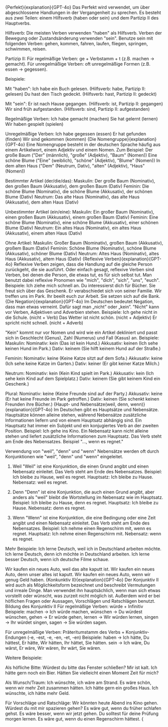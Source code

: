 {Perfekt}{explanation}{GPT-4o}
Das Perfekt wird verwendet, um über abgeschlossene Handlungen in der Vergangenheit zu sprechen. Es besteht aus zwei Teilen: einem Hilfsverb (haben oder sein) und dem Partizip II des Hauptverbs.

Hilfsverb:
Die meisten Verben verwenden "haben" als Hilfsverb. 
Verben der Bewegung oder Zustandsänderung verwenden "sein". Benutze sein mit folgenden Verben: gehen, kommen, fahren, laufen, fliegen, springen, schwimmen, reisen.

Partizip II:
Für regelmäßige Verben: ge + Verbstamm + t (z.B. machen → gemacht). Für unregelmäßige Verben: oft unregelmäßige Formen (z.B. essen → gegessen).

Beispiele:

Mit "haben":
Ich habe ein Buch gelesen. (Hilfsverb: habe, Partizip II: gelesen)
Du hast den Tisch gedeckt. (Hilfsverb: hast, Partizip II: gedeckt)

Mit "sein":
Er ist nach Hause gegangen. (Hilfsverb: ist, Partizip II: gegangen)
Wir sind früh aufgestanden. (Hilfsverb: sind, Partizip II: aufgestanden)

Regelmäßige Verben:
Ich habe gemacht (machen)
Sie hat gelernt (lernen)
Wir haben gespielt (spielen)

Unregelmäßige Verben:
Ich habe gegessen (essen)
Er hat gefunden (finden)
Wir sind gekommen (kommen)
{Die Nomengruppe}{explanation}{GPT-4o}
Eine Nomengruppe besteht in der deutschen Sprache häufig aus einem Artikelwort, einem Adjektiv und einem Nomen. 
Zum Beispiel: 
Der große Baum ("Der" (männlich), "große" (Adjektiv), "Baum" (Nomen))
Eine schöne Blume ("Eine" (weiblich), "schöne" (Adjektiv), "Blume" (Nomen))
In dem alten Haus ("Dem" (Neutrum, Dativ), "alten" (Adjektiv), "Haus" (Nomen))

Bestimmter Artikel (der/die/das):
Maskulin: Der große Baum (Nominativ), den großen Baum (Akkusativ), dem großen Baum (Dativ)
Feminin: Die schöne Blume (Nominativ), die schöne Blume (Akkusativ), der schönen Blume (Dativ)
Neutrum: Das alte Haus (Nominativ), das alte Haus (Akkusativ), dem alten Haus (Dativ)

Unbestimmter Artikel (ein/eine):
Maskulin: Ein großer Baum (Nominativ), einen großen Baum (Akkusativ), einem großen Baum (Dativ)
Feminin: Eine schöne Blume (Nominativ), eine schöne Blume (Akkusativ), einer schönen Blume (Dativ)
Neutrum: Ein altes Haus (Nominativ), ein altes Haus (Akkusativ), einem alten Haus (Dativ)

Ohne Artikel:
Maskulin: Großer Baum (Nominativ), großen Baum (Akkusativ), großem Baum (Dativ)
Feminin: Schöne Blume (Nominativ), schöne Blume (Akkusativ), schöner Blume (Dativ)
Neutrum: Altes Haus (Nominativ), altes Haus (Akkusativ), altem Haus (Dativ)
{Reflexive Verben}{explanation}{GPT-4o}
Reflexive Verben zeigen, dass die Handlung auf die gleiche Person zurückgeht, die sie ausführt. Oder einfach gesagt, reflexive Verben sind Verben, bei denen die Person, die etwas tut, es für sich selbst tut. Man benutzt dabei reflexive Pronomen wie "mich", "dich", "sich", "uns", "euch".
Beispiele:
Ich ziehe mich schnell an.
Du interessierst dich für Bücher.
Sie freut sich über das Geschenk.
Er verabschiedet sich von seiner Familie.
Wir treffen uns im Park.
Ihr beeilt euch zur Arbeit.
Sie setzen sich auf die Bank.
{Die Negation}{explanation}{GPT-4o}
Im Deutschen bedeutet Negation, dass man etwas verneint. Dafür sagt man „nicht” oder „kein”.
"Nicht" kann vor Verben, Adjektiven und Adverbien stehen.
Beispiele:
Ich gehe nicht in die Schule. (nicht + Verb)
Das Wetter ist nicht schön. (nicht + Adjektiv)
Er spricht nicht schnell. (nicht + Adverb)

"Kein" kommt nur vor Nomen und wird wie ein Artikel dekliniert und passt sich in Geschlecht (Genus), Zahl (Numerus) und Fall (Kasus) an.
Beispiele:
Maskulin:
Nominativ: kein (Das ist kein Hund.)
Akkusativ: keinen (Ich sehe keinen Hund im Park.)
Dativ: keinem (Sie hilft keinem Hund auf der Straße.)

Feminin:
Nominativ: keine (Keine Katze sitzt auf dem Sofa.)
Akkusativ: keine (Ich sehe keine Katze im Garten.)
Dativ: keiner (Er gibt keiner Katze Milch.)

Neutrum:
Nominativ: kein (Kein Kind spielt im Park.)
Akkusativ: kein (Ich sehe kein Kind auf dem Spielplatz.)
Dativ: keinem (Sie gibt keinem Kind ein Geschenk.)

Plural:
Nominativ: keine (Keine Freunde sind auf der Party.)
Akkusativ: keine (Er hat keine Freunde im Park getroffen.)
Dativ: keinen (Sie schenkt keinen Freunden ihre Bücher.)
{Haupt- und Nebensätze(weil, denn, wenn)}{explanation}{GPT-4o}
Im Deutschen gibt es Hauptsätze und Nebensätze. Hauptsätze können alleine stehen, während Nebensätze zusätzliche Informationen liefern und von einem Hauptsatz abhängig sind. Ein Hauptsatz hat immer ein Subjekt und ein konjugiertes Verb an der zweiten Position. Beispiel: Ich gehe ins Kino. Ein Nebensatz kann nicht alleine stehen und liefert zusätzliche Informationen zum Hauptsatz. Das Verb steht am Ende des Nebensatzes. Beispiel "..., wenn es regnet."

Verwendung von "weil", "denn" und "wenn"
Nebensätze werden oft durch Konjunktionen wie "weil", "denn" und "wenn" eingeleitet.
1. Weil
"Weil" ist eine Konjunktion, die einen Grund angibt und einen Nebensatz einleitet. Das Verb steht am Ende des Nebensatzes.
Beispiel:
Ich bleibe zu Hause, weil es regnet.
Hauptsatz: Ich bleibe zu Hause.
Nebensatz: weil es regnet.

2. Denn
"Denn" ist eine Konjunktion, die auch einen Grund angibt, aber anders als "weil" bleibt die Wortstellung im Nebensatz wie im Hauptsatz.
Beispiel:
Ich bleibe zu Hause, denn es regnet.
Hauptsatz: Ich bleibe zu Hause.
Nebensatz: denn es regnet.

3. Wenn
"Wenn" ist eine Konjunktion, die eine Bedingung oder eine Zeit angibt und einen Nebensatz einleitet. Das Verb steht am Ende des Nebensatzes.
Beispiel:
Ich nehme einen Regenschirm mit, wenn es regnet.
Hauptsatz: Ich nehme einen Regenschirm mit.
Nebensatz: wenn es regnet.

Mehr Beispiele:
Ich lerne Deutsch, weil ich in Deutschland arbeiten möchte.
Ich lerne Deutsch, denn ich möchte in Deutschland arbeiten.
Ich lerne besser Deutsch, wenn ich deutsche Filme schaue.

Wir kaufen ein neues Auto, weil das alte kaputt ist.
Wir kaufen ein neues Auto, denn unser altes ist kaputt.
Wir kaufen ein neues Auto, wenn wir genug Geld haben.
{Konkunktiv II}{explanation}{GPT-4o}
Der Konjunktiv II wird auch als Möglichkeitsform bezeichnet und beschreibt Vermutungen und irreale Dinge. Man verwendet ihn hauptsächlich, wenn man sich etwas vorstellt oder wünscht, was zurzeit nicht möglich ist. Außerdem wird er bei höflichen Fragen oder Aussagen, Vorschlägen und Ratschlägen benutzt.
Bildung des Konjunktiv II
Für regelmäßige Verben: würde + Infinitiv
Beispiele: 
machen → Ich würde machen, wünschen → Du würdest wünschen, gehen → Er würde gehen, 
lernen → Wir würden lernen, singen → Ihr würdet singen, sagen → Sie würden sagen.

Für unregelmäßige Verben: Präteritumstamm des Verbs + Konjunktiv-Endungen (-e, -est, -e, -en, -et, -en)
Beispiele: 
haben → Ich hätte, Du hättest, Er hätte, Wir hätten, Ihr hättet, Sie hätten.
sein → Ich wäre, Du wärst, Er wäre, Wir wären, Ihr wärt, Sie wären.

Weitere Beispiele:

Als höfliche Bitte:
Würdest du bitte das Fenster schließen? Mir ist kalt.
Ich hätte gern noch ein Bier.
Hätten Sie vielleicht einen Moment Zeit für mich?

Als Wunsch/Traum:
Ich wünschte, ich wäre am Strand.
Es wäre schön, wenn wir mehr Zeit zusammen hätten.
Ich hätte gern ein großes Haus.
Ich wünschte, ich hätte mehr Geld.

Für Vorschläge und Ratschläge:
Wir könnten heute Abend ins Kino gehen.
Würdest du mit mir spazieren gehen?
Es wäre gut, wenn du früher schlafen gehst.
Es wäre besser, wenn wir jetzt gehen.
Du solltest für deine Prüfung morgen lernen.
Es wäre gut, wenn du einen Regenschirm hättest.
{
